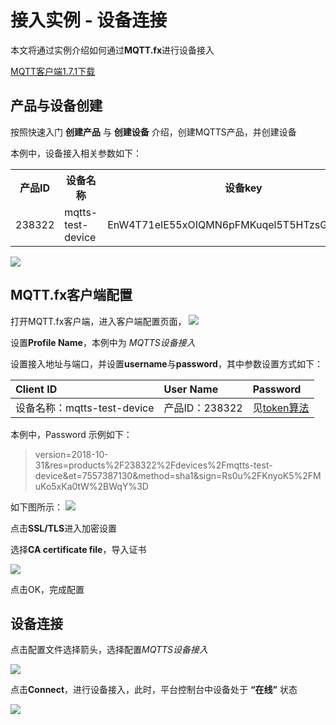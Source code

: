 # 接入实例 - 设备连接

本文将通过实例介绍如何通过**MQTT.fx**进行设备接入

[MQTT客户端1.7.1下载](http://www.jensd.de/apps/mqttfx/1.7.1/)

## 产品与设备创建

按照快速入门 **创建产品** 与 **创建设备** 介绍，创建MQTTS产品，并创建设备

本例中，设备接入相关参数如下：

<table>
<tr><th width="20%">产品ID</th><th width="30%">设备名称</th><th>设备key</th></tr>
<tr><td>238322</td><td>mqtts-test-device</td><td>EnW4T71eIE55xOIQMN6pFMKuqel5T5HTzsGJRPiDhlM=</td></tr>
</table>

![](/images/MQTTS/设备列表.png)

## MQTT.fx客户端配置

打开MQTT.fx客户端，进入客户端配置页面，
![](/images/mq/example/客户端配置入口.png)

设置**Profile Name**，本例中为 *MQTTS设备接入*

设置接入地址与端口，并设置**username**与**password**，其中参数设置方式如下：

|Client ID|User Name|Password|
|:-|:-|:-|
|设备名称：mqtts-test-device|产品ID：238322|见[token算法](/book/manual/auth/token.md)|

本例中，Password 示例如下：

> version=2018-10-31&res=products%2F238322%2Fdevices%2Fmqtts-test-device&et=7557387130&method=sha1&sign=Rs0u%2FKnyoK5%2FMuKo5xKa0tW%2BWqY%3D

如下图所示：
![](/images/MQTTS/.fx配置.png)

点击**SSL/TLS**进入加密设置

选择**CA certificate file**，导入证书

![](/images/MQTTS/证书选择.png)

点击OK，完成配置

## 设备连接
点击配置文件选择箭头，选择配置*MQTTS设备接入*

![](/images/MQTTS/选择配置.png)

点击**Connect**，进行设备接入，此时，平台控制台中设备处于 **“在线”** 状态

![](/images/MQTTS/设备在线.png)


